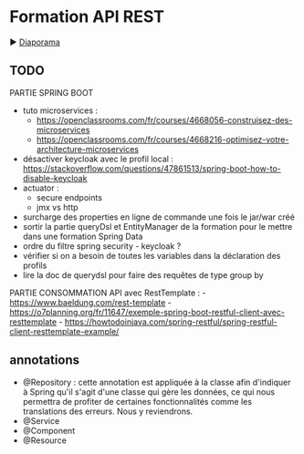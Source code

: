 # Formation API REST

:arrow_forward: [Diaporama](https://gaetan-varlet.github.io/formation-api-rest/)

## TODO

PARTIE SPRING BOOT
- tuto microservices :
    - https://openclassrooms.com/fr/courses/4668056-construisez-des-microservices
    - https://openclassrooms.com/fr/courses/4668216-optimisez-votre-architecture-microservices
- désactiver keycloak avec le profil local : https://stackoverflow.com/questions/47861513/spring-boot-how-to-disable-keycloak
- actuator :
    - secure endpoints
    - jmx vs http
- surcharge des properties en ligne de commande une fois le jar/war créé
- sortir la partie queryDsl et EntityManager de la formation pour le mettre dans une formation Spring Data
- ordre du filtre spring security - keycloak ?
- vérifier si on a besoin de toutes les variables dans la déclaration des profils
- lire la doc de querydsl pour faire des requêtes de type group by

PARTIE CONSOMMATION API avec RestTemplate :
    - https://www.baeldung.com/rest-template
    - https://o7planning.org/fr/11647/exemple-spring-boot-restful-client-avec-resttemplate
    - https://howtodoinjava.com/spring-restful/spring-restful-client-resttemplate-example/


## annotations

- @Repository : cette annotation est appliquée à la classe afin d'indiquer à Spring qu'il s'agit d'une classe qui gère les données, ce qui nous permettra de profiter de certaines fonctionnalités comme les translations des erreurs. Nous y reviendrons.
- @Service
- @Component
- @Resource
